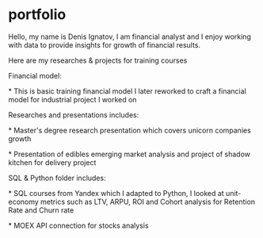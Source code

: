 # portfolio
Hello, my name is Denis Ignatov, I am financial analyst and I enjoy working with data to provide insights for growth of financial results. 
<p>Here are my researches &amp; projects for training courses<p>

<p>Financial model:<p>
<p>* This is basic training financial model I later reworked to craft a financial model for industrial project I worked on<p>
  
 
<p>Researches and presentations includes:<p>
<p>* Master's degree research presentation which covers unicorn companies growth<p>
<p>* Presentation of edibles emerging market analysis and project of shadow kitchen for delivery project<p>
  
  
<p>SQL & Python folder includes:<p>
<p>* SQL courses from Yandex which I adapted to Python, I looked at unit-economy metrics such as LTV, ARPU, ROI and Cohort analysis for Retention Rate and Churn rate<p>
<p>* MOEX API connection for stocks analysis<p>

  
  
